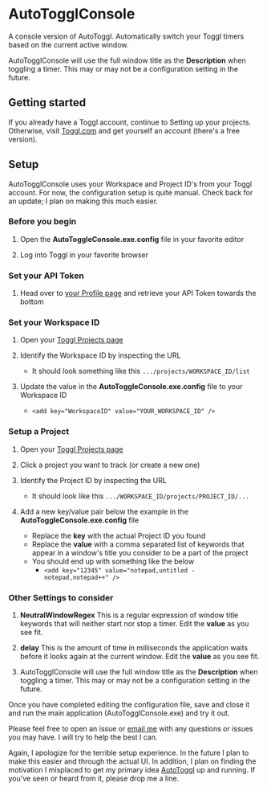 # AutoTogglConsole

A console version of AutoToggl. Automatically switch your Toggl timers based on the current active window.

AutoTogglConsole will use the full window title as the **Description** when toggling a timer. This may or may not be a configuration setting in the future.

## Getting started

If you already have a Toggl account, continue to Setting up your projects. Otherwise, visit [Toggl.com](https://toggl.com/signup) and get yourself an account (there's a free version).

## Setup

AutoTogglConsole uses your Workspace and Project ID's from your Toggl account. For now, the configuration setup is quite manual. Check back for an update; I plan on making this much easier.

### Before you begin

1. Open the **AutoToggleConsole.exe.config** file in your favorite editor

1. Log into Toggl in your favorite browser

### Set your API Token

1. Head over to [your Profile page](https://toggl.com/app/profile) and retrieve your API Token towards the bottom

### Set your Workspace ID

1. Open your [Toggl Projects page](https://toggl.com/app/projects/)

1. Identify the Workspace ID by inspecting the URL

   - It should look something like this `.../projects/WORKSPACE_ID/list`

1. Update the value in the **AutoToggleConsole.exe.config** file to your Workspace ID
   - `<add key="WorkspaceID" value="YOUR_WORKSPACE_ID" />`

### Setup a Project

1. Open your [Toggl Projects page](https://toggl.com/app/projects/)

1. Click a project you want to track (or create a new one)

1. Identify the Project ID by inspecting the URL

   - It should look like this `.../WORKSPACE_ID/projects/PROJECT_ID/...`

1. Add a new key/value pair below the example in the **AutoToggleConsole.exe.config** file
   - Replace the **key** with the actual Project ID you found
   - Replace the **value** with a comma separated list of keywords that appear in a window's title you consider to be a part of the project
   - You should end up with something like the below
     - `<add key="12345" value="notepad,untitled - notepad,notepad++" />`

### Other Settings to consider

1. **NeutralWindowRegex** This is a regular expression of window title keywords that will neither start nor stop a timer. Edit the **value** as you see fit.

1. **delay** This is the amount of time in milliseconds the application waits before it looks again at the current window. Edit the **value** as you see fit.

1. AutoTogglConsole will use the full window title as the **Description** when toggling a timer. This may or may not be a configuration setting in the future.

Once you have completed editing the configuration file, save and close it and run the main application (AutoTogglConsole.exe) and try it out.

Please feel free to open an issue or [email me](mailto:fischgeek@gmail.com) with any questions or issues you may have. I will try to help the best I can.

Again, I apologize for the terrible setup experience. In the future I plan to make this easier and through the actual UI. In addition, I plan on finding the motivation I misplaced to get my primary idea [AutoToggl](https://github.com/fischgeek/AutoToggl) up and running. If you've seen or heard from it, please drop me a line.
